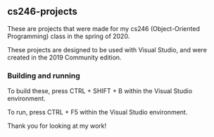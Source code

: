 ## cs246-projects
These are projects that were made for my cs246 (Object-Oriented Programming) class in the spring of 2020.

These projects are designed to be used with Visual Studio, and were created in the 2019 Community edition.

### Building and running

To build these, press CTRL + SHIFT + B within the Visual Studio environment.  

To run, press CTRL + F5 within the Visual Studio environment.

Thank you for looking at my work!

